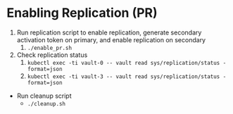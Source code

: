 # Enabling Replication (PR) 

1. Run replication script to enable replication, generate secondary activation token on primary, and enable replication on secondary
   1. `./enable_pr.sh`
2. Check replication status
   1. `kubectl exec -ti vault-0 -- vault read sys/replication/status -format=json`
   2. `kubectl exec -ti vault-3 -- vault read sys/replication/status -format=json`

* Run cleanup script
  * `./cleanup.sh`
